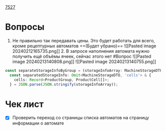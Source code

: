 
[7527](https://sheykertekh.bitrix24.ru/workgroups/group/85/tasks/task/view/7527/)

# Вопросы
1. Не правильно так передавать цены. Это будет работать для всего, кроме рецептурных автоматов ==(Будет убрано)==
   ![[Pasted image 20240212165735.png]]
   2. В запросе наполнения автомата нужно получить ещё объёмы ячеек, сейчас этого нет #Вопрос 
      ![[Pasted image 20240213140808.png]]
      ![[Pasted image 20240213140755.png]]

``` ts
const separateStorageInfoByGroup = (storageInfoArray: MachineStorageDTO) => {  
  const separatedStorageInfo: Omit<MachineStorageDTO, 'cells'> & { 
    cells: Record<ProductGroup, ProductCell[]>;  
  } = JSON.parse(JSON.stringify(storageInfoArray));
```
# Чек лист
- [x] Проверить переход со страницы списка автоматов на страницу информации о автомате
